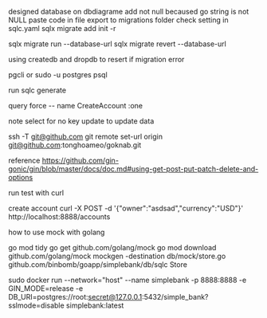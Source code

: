 
designed database on dbdiagrame 
add not null becaused go string is not NULL
paste code in file export to migrations folder
check setting in sqlc.yaml
sqlx migrate add init -r

sqlx migrate run --database-url
sqlx migrate revert --database-url

using createdb and dropdb to resert if migration error

pgcli or sudo -u postgres psql

run sqlc generate

query force -- name CreateAccount :one


note select for no key update to update data

ssh -T git@github.com
git remote set-url origin git@github.com:tonghoameo/goknab.git


reference 
https://github.com/gin-gonic/gin/blob/master/docs/doc.md#using-get-post-put-patch-delete-and-options


run test with curl

create account
curl -X POST -d '{"owner":"asdsad","currency":"USD"}' http://localhost:8888/accounts


how to use mock with golang

go mod tidy
go get github.com/golang/mock
go mod download github.com/golang/mock
mockgen -destination db/mock/store.go github.com/binbomb/goapp/simplebank/db/sqlc Store

sudo docker run --network="host" --name simplebank -p 8888:8888 -e GIN_MODE=release -e DB_URI=postgres://root:secret@127.0.0.1:5432/simple_bank?sslmode=disable simplebank:latest
